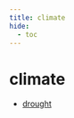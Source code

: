 ```yaml
---
title: climate
hide:
  - toc
---
```


# climate

- [drought](https://cu-esiil.github.io/data-library/library/drought/)  
  <small></small>